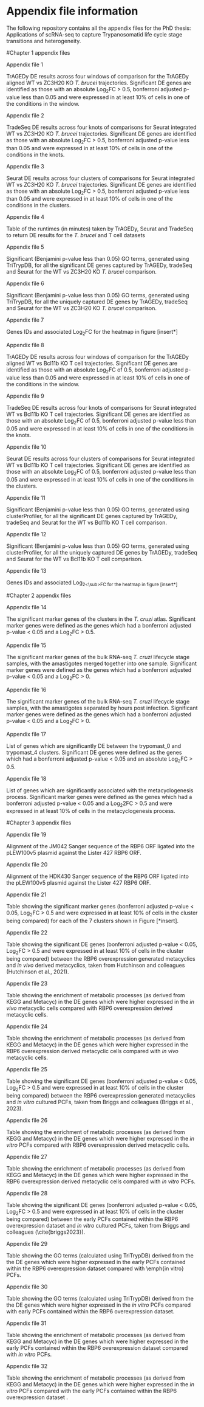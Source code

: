# Appendix file information

The following repository contains all the appendix files for the PhD thesis: Applications of scRNA-seq to capture Trypanosomatid life cycle stage transitions and heterogeneity.

#Chapter 1 appendix files

Appendix file 1

TrAGEDy DE results across four windows of comparison for the TrAGEDy aligned WT vs ZC3H20 KO _T. brucei_ trajectories. Significant DE genes are identified as those with an absolute Log<sub>2</sub>FC > 0.5, bonferroni adjusted p-value less than 0.05 and were expressed in at least 10\% of cells in one of the conditions in the window.

Appendix file 2

TradeSeq DE results across four knots of comparisons for Seurat integrated WT vs ZC3H20 KO _T. brucei_ trajectories. Significant DE genes are identified as those with an absolute Log<sub>2</sub>FC > 0.5, bonferroni adjusted p-value less than 0.05 and were expressed in at least 10\% of cells in one of the conditions in the knots.

Appendix file 3

Seurat DE results across four clusters of comparisons for Seurat integrated WT vs ZC3H20 KO _T. brucei_ trajectories. Significant DE genes are identified as those with an absolute Log<sub>2</sub>FC > 0.5, bonferroni adjusted p-value less than 0.05 and were expressed in at least 10\% of cells in one of the conditions in the clusters.

Appendix file 4

Table of the runtimes (in minutes) taken by TrAGEDy, Seurat and TradeSeq to return DE results for the _T. brucei_ and T cell datasets

Appendix file 5

Significant (Benjamini p-value less than 0.05) GO terms, generated using TriTrypDB, for all the significant DE genes captured by TrAGEDy, tradeSeq and Seurat for the WT vs ZC3H20 KO _T. brucei_ comparison.

Appendix file 6

Significant (Benjamini p-value less than 0.05) GO terms, generated using TriTrypDB, for all the uniquely captured DE genes by TrAGEDy, tradeSeq and Seurat for the WT vs ZC3H20 KO _T. brucei_ comparison.

Appendix file 7

Genes IDs and associated Log<sub>2</sub>FC for the heatmap in figure [insert*]

Appendix file 8

TrAGEDy DE results across four windows of comparison for the TrAGEDy aligned WT vs Bcl11b KO T cell trajectories. Significant DE genes are identified as those with an absolute Log<sub>2</sub>FC of 0.5, bonferroni adjusted p-value less than 0.05 and were expressed in at least 10\% of cells in one of the conditions in the window.

Appendix file 9

TradeSeq DE results across four knots of comparisons for Seurat integrated WT vs Bcl11b KO T cell trajectories. Significant DE genes are identified as those with an absolute Log<sub>2</sub>FC of 0.5, bonferroni adjusted p-value less than 0.05 and were expressed in at least 10\% of cells in one of the conditions in the knots.

Appendix file 10

Seurat DE results across four clusters of comparisons for Seurat integrated WT vs Bcl11b KO T cell trajectories. Significant DE genes are identified as those with an absolute Log<sub>2</sub>FC of 0.5, bonferroni adjusted p-value less than 0.05 and were expressed in at least 10\% of cells in one of the conditions in the clusters.

Appendix file 11

Significant (Benjamini p-value less than 0.05) GO terms, generated using clusterProfiler, for all the significant DE genes captured by TrAGEDy, tradeSeq and Seurat for the WT vs Bcl11b KO T cell comparison.

Appendix file 12

Significant (Benjamini p-value less than 0.05) GO terms, generated using clusterProfiler, for all the uniquely captured DE genes by TrAGEDy, tradeSeq and Seurat for the WT vs Bcl11b KO T cell comparison.

Appendix file 13

Genes IDs and associated Log<sub>2<\sub>FC for the heatmap in figure [insert*]


#Chapter 2 appendix files

Appendix file 14

The significant marker genes of the clusters in the _T. cruzi_ atlas. Significant marker genes were defined as the genes which had a bonferroni adjusted p-value < 0.05 and a Log<sub>2</sub>FC > 0.5. 

Appendix file 15

The significant marker genes of the bulk RNA-seq _T. cruzi_ lifecycle stage samples, with the amastigotes merged together into one sample. Significant marker genes were defined as the genes which had a bonferroni adjusted p-value < 0.05 and a Log<sub>2</sub>FC > 0.

Appendix file 16

The significant marker genes of the bulk RNA-seq _T. cruzi_ lifecycle stage samples, with the amastigotes separated by hours post infection. Significant marker genes were defined as the genes which had a bonferroni adjusted p-value < 0.05 and a Log<sub>2</sub>FC > 0.

Appendix file 17

List of genes which are significantly DE between the trypomast_0 and trypomast_4 clusters. Significant DE genes were defined as the genes which had a bonferroni adjusted p-value < 0.05 and an absolute Log<sub>2</sub>FC > 0.5.

Appendix file 18 

List of genes which are significantly associated with the metacyclogenesis process. Significant marker genes were defined as the genes which had a bonferroni adjusted p-value < 0.05 and a Log<sub>2</sub>2FC > 0.5 and were expressed in at least 10% of cells in the metacyclogenesis process.


#Chapter 3 appendix files

Appendix file 19 

Alignment of the JM042 Sanger sequence of the RBP6 ORF ligated into the pLEW100v5 plasmid against the Lister 427 RBP6 ORF.

Appendix file 20 

Alignment of the HDK430 Sanger sequence of the RBP6 ORF ligated into the pLEW100v5 plasmid against the Lister 427 RBP6 ORF.

Appendix file 21 

Table showing the significant marker genes (bonferroni adjusted p-value < 0.05, Log<sub>2</sub>FC > 0.5 and were expressed in at least 10\% of cells in the cluster being compared) for each of the 7 clusters shown in Figure [*insert].

Appendix file 22 

Table showing the significant DE genes (bonferroni adjusted p-value < 0.05, Log<sub>2</sub>FC > 0.5 and were expressed in at least 10\% of cells in the cluster being compared) between the RBP6 overexpression generated metacyclics and _in vivo_ derived metacyclics, taken from Hutchinson and colleagues (Hutchinson et al., 2021).

Appendix file 23 

Table showing the enrichment of metabolic processes (as derived from KEGG and Metacyc) in the DE genes which were higher expressed in the _in vivo_ metacyclic cells compared with RBP6 overexpression derived metacyclic cells.

Appendix file 24 

Table showing the enrichment of metabolic processes (as derived from KEGG and Metacyc) in the DE genes which were higher expressed in the RBP6 overexpression derived metacyclic cells compared with _in vivo_ metacyclic cells.

Appendix file 25 

Table showing the significant DE genes (bonferroni adjusted p-value < 0.05, Log<sub>2</sub>FC > 0.5 and were expressed in at least 10\% of cells in the cluster being compared) between the RBP6 overexpression generated metacyclics and _in vitro_ cultured PCFs, taken from Briggs and colleagues (Briggs et al., 2023).

Appendix file 26 

Table showing the enrichment of metabolic processes (as derived from KEGG and Metacyc) in the DE genes which were higher expressed in the _in vitro_ PCFs compared with RBP6 overexpression derived metacyclic cells.

Appendix file 27 

Table showing the enrichment of metabolic processes (as derived from KEGG and Metacyc) in the DE genes which were higher expressed in the RBP6 overexpression derived metacyclic cells compared with _in vitro_ PCFs.

Appendix file 28 

Table showing the significant DE genes (bonferroni adjusted p-value < 0.05, Log<sub>2</sub>FC > 0.5 and were expressed in at least 10\% of cells in the cluster being compared) between the early PCFs contained within the RBP6 overexpression dataset and _in vitro_ cultured PCFs, taken from Briggs and colleagues (\cite{briggs2023}).

Appendix file 29 

Table showing the GO terms (calculated using TriTrypDB) derived from the the DE genes which were higher expressed in the early PCFs contained within the RBP6 overexpression dataset compared with \emph{in vitro} PCFs.

Appendix file 30 

Table showing the GO terms (calculated using TriTrypDB) derived from the the DE genes which were higher expressed in the _in vitro_ PCFs compared with early PCFs contained within the RBP6 overexpression dataset.

Appendix file 31 

Table showing the enrichment of metabolic processes (as derived from KEGG and Metacyc) in the DE genes which were higher expressed in the early PCFs contained within the RBP6 overexpression dataset compared with _in vitro_ PCFs.

Appendix file 32 

Table showing the enrichment of metabolic processes (as derived from KEGG and Metacyc) in the DE genes which were higher expressed in the _in vitro_ PCFs compared with the early PCFs contained within the RBP6 overexpression dataset .

